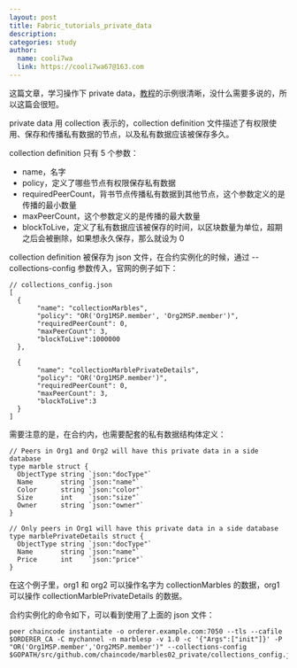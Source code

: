 ```yaml
---
layout: post
title: Fabric_tutorials_private_data
description:
categories: study
author:
  name: cooli7wa
  link: https://cooli7wa67@163.com
---
```

这篇文章，学习操作下 private data，[教程](https://hyperledger-fabric.readthedocs.io/en/release-1.3/private_data_tutorial.html)的示例很清晰，没什么需要多说的，所以这篇会很短。

private data 用 collection 表示的，collection definition 文件描述了有权限使用、保存和传播私有数据的节点，以及私有数据应该被保存多久。

collection definition 只有 5 个参数：

- name，名字
- policy，定义了哪些节点有权限保存私有数据
- requiredPeerCount，背书节点传播私有数据到其他节点，这个参数定义的是传播的最小数量
- maxPeerCount，这个参数定义的是传播的最大数量
- blockToLive，定义了私有数据应该被保存的时间，以区块数量为单位，超期之后会被删除，如果想永久保存，那么就设为 0

collection definition 被保存为 json 文件，在合约实例化的时候，通过 --collections-config 参数传入，官网的例子如下：

```
// collections_config.json
[
  {
       "name": "collectionMarbles",
       "policy": "OR('Org1MSP.member', 'Org2MSP.member')",
       "requiredPeerCount": 0,
       "maxPeerCount": 3,
       "blockToLive":1000000
  },

  {
       "name": "collectionMarblePrivateDetails",
       "policy": "OR('Org1MSP.member')",
       "requiredPeerCount": 0,
       "maxPeerCount": 3,
       "blockToLive":3
  }
]
```

需要注意的是，在合约内，也需要配套的私有数据结构体定义：

```
// Peers in Org1 and Org2 will have this private data in a side database
type marble struct {
  ObjectType string `json:"docType"`
  Name       string `json:"name"`
  Color      string `json:"color"`
  Size       int    `json:"size"`
  Owner      string `json:"owner"`
}

// Only peers in Org1 will have this private data in a side database
type marblePrivateDetails struct {
  ObjectType string `json:"docType"`
  Name       string `json:"name"`
  Price      int    `json:"price"`
}
```

在这个例子里，org1 和 org2 可以操作名字为 collectionMarbles 的数据，org1 可以操作 collectionMarblePrivateDetails 的数据。

合约实例化的命令如下，可以看到使用了上面的 json 文件：

```
peer chaincode instantiate -o orderer.example.com:7050 --tls --cafile $ORDERER_CA -C mychannel -n marblesp -v 1.0 -c '{"Args":["init"]}' -P "OR('Org1MSP.member','Org2MSP.member')" --collections-config  $GOPATH/src/github.com/chaincode/marbles02_private/collections_config.json
```

<script type="text/javascript" src="https://cdn.mathjax.org/mathjax/latest/MathJax.js?config=default"></script>
